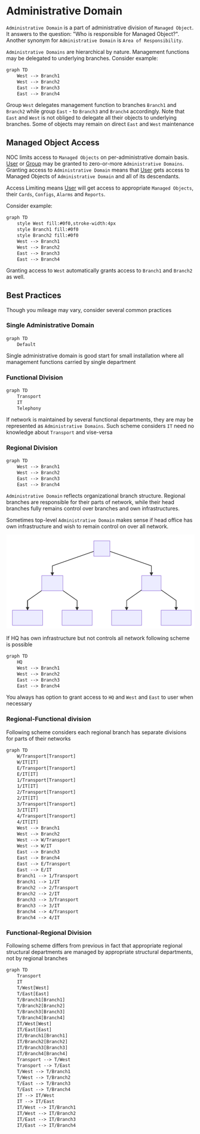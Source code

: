 # Administrative Domain

`Administrative Domain` is a part of administrative division of
`Managed Object`. It answers to the question: "Who is responsible for
Managed Object?". Another synonym for `Administrative Domain` is
`Area of Responsibility`.

`Administrative Domains` are hierarchical by nature. Management
functions may be delegated to underlying branches. Consider example:

```mermaid
graph TD
    West --> Branch1
    West --> Branch2
    East --> Branch3
    East --> Branch4
```

Group `West` delegates management function to branches `Branch1` and `Branch2`
while group `East` - to `Branch3` and `Branch4` accordingly. Note
that `East` and `West` is not obliged to delegate all their objects
to underlying branches. Some of objects may remain on direct `East` and `West`
maintenance

## Managed Object Access

NOC limits access to `Managed Objects` on per-administrative domain basis.
[User](../user/index.md) or [Group](../group/index.md) may be granted to
zero-or-more `Administrative Domains`. Granting access to `Administrative Domain`
means that [User](../user/index.md) gets access to Managed Objects of
`Administrative Domain` and all of its descendants.

Access Limiting means [User](../user/index.md) will get access to
appropriate `Managed Objects`, their `Cards`, `Configs`, `Alarms` and `Reports`.

Consider example:

```mermaid
graph TD
    style West fill:#0f0,stroke-width:4px
    style Branch1 fill:#0f0
    style Branch2 fill:#0f0
    West --> Branch1
    West --> Branch2
    East --> Branch3
    East --> Branch4

```

Granting access to `West` automatically grants access to `Branch1` and `Branch2`
as well.

## Best Practices

Though you mileage may vary, consider several common practices

### Single Administrative Domain

```mermaid
graph TD
    Default

```

Single administrative domain is good start for small installation
where all management functions carried by single department

### Functional Division

```mermaid
graph TD
    Transport
    IT
    Telephony

```

If network is maintained by several functional departments, they are
may be represented as `Administrative Domains`. Such scheme considers
`IT` need no knowledge about `Transport` and vise-versa

### Regional Division

```mermaid
graph TD
    West --> Branch1
    West --> Branch2
    East --> Branch3
    East --> Branch4

```

`Administrative Domain` reflects organizational branch structure. Regional
branches are responsible for their parts of network, while their head
branches fully remains control over branches and own infrastructures.

Sometimes top-level `Administrative Domain` makes sense if head office
has own infrastructure and wish to remain control on over all network.

![Regional 2](regional2.svg)

If HQ has own infrastructure but not controls all network following scheme
is possible

```mermaid
graph TD
    HQ
    West --> Branch1
    West --> Branch2
    East --> Branch3
    East --> Branch4

```

You always has option to grant access to `HQ` and `West` and `East` to user
when necessary

### Regional-Functional division

Following scheme considers each regional branch has separate divisions
for parts of their networks

```mermaid
graph TD
    W/Transport[Transport]
    W/IT[IT]
    E/Transport[Transport]
    E/IT[IT]
    1/Transport[Transport]
    1/IT[IT]
    2/Transport[Transport]
    2/IT[IT]
    3/Transport[Transport]
    3/IT[IT]
    4/Transport[Transport]
    4/IT[IT]
    West --> Branch1
    West --> Branch2
    West --> W/Transport
    West --> W/IT
    East --> Branch3
    East --> Branch4
    East --> E/Transport
    East --> E/IT
    Branch1 --> 1/Transport
    Branch1 --> 1/IT
    Branch2 --> 2/Transport
    Branch2 --> 2/IT
    Branch3 --> 3/Transport
    Branch3 --> 3/IT
    Branch4 --> 4/Transport
    Branch4 --> 4/IT

```


### Functional-Regional Division

Following scheme differs from previous in fact that appropriate regional
structural departments are managed by appropriate structural departments,
not by regional branches

```mermaid
graph TD
    Transport
    IT
    T/West[West]
    T/East[East]
    T/Branch1[Branch1]
    T/Branch2[Branch2]
    T/Branch3[Branch3]
    T/Branch4[Branch4]
    IT/West[West]
    IT/East[East]
    IT/Branch1[Branch1]
    IT/Branch2[Branch2]
    IT/Branch3[Branch3]
    IT/Branch4[Branch4]
    Transport --> T/West
    Transport --> T/East
    T/West --> T/Branch1
    T/West --> T/Branch2
    T/East --> T/Branch3
    T/East --> T/Branch4
    IT --> IT/West
    IT --> IT/East
    IT/West --> IT/Branch1
    IT/West --> IT/Branch2
    IT/East --> IT/Branch3
    IT/East --> IT/Branch4

```

